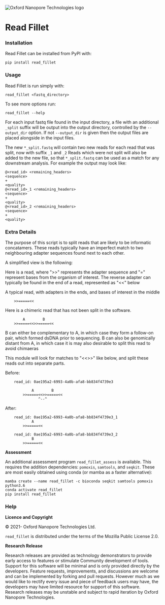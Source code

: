 
![Oxford Nanopore Technologies logo](https://github.com/nanoporetech/medaka/raw/master/images/ONT_logo_590x106.png)

# Read Fillet


### Installation

Read Fillet can be installed from PyPI with:

    pip install read_fillet

### Usage

Read Fillet is run simply with:

    read_fillet <fastq_directory> 

To see more options run:

    read_fillet --help

For each input fastq file found in the input directory, a file with an additional `_split` suffix will be output into the output directory, controlled by the `--output_dir` option. If not `--output_dir` is given then the output files are placed alongside in the input files.

The new `*_split.fastq` will contain two new reads for each read that was split, now with suffix `_1` and `_2`
Reads which were not split will also be added to the new file, so that `*_split.fastq` can be used as a match for any downstream analysis. For example the output may look like:

    @<read_id> <remaining_headers>
    <sequence>
    +
    <quality>
    @<read_id>_1 <remaining_headers>
    <sequence>
    +
    <quality>
    @<read_id>_2 <remaining_headers>
    <sequence>
    +
    <quality>

### Extra Details


The purpose of this script is to split reads that are likely to be informatic
concatamers.  These reads typically have an imperfect match to two neighbouring
adapter sequences found next to each other.

A simplified view is the following:

Here is a read, where ">>" represents the adapter sequence and "=" represent
bases from the organism of interest.  The reverse adapter can typically be
found in the end of a read, represented as "<<" below

A typical read, with adapters in the ends, and bases of interest in the middle

```
    >>=====<<
```

Here is a chimeric read that has not been split in the software.

```
        A        B
    >>=====<<>>=====<<
```

B can either be complementary to A, in which case they form a follow-on pair,
which formed dsDNA prior to sequencing.  B can also be genomically distant from
A, in which case it is may also desirable to split this read to avoid chimaeras

This module will look for matches to "<<>>" like below, and split these reads
out into separate parts.

Before:
```
    read_id: 0ae195a2-6993-4a0b-afa8-bb834f4739e3

            A        B
        >>=====<<>>=====<<
               ^--^
```

After:
```
    read_id: 0ae195a2-6993-4a0b-afa8-bb834f4739e3_1
            A
        >>=====<<

    read_id: 0ae195a2-6993-4a0b-afa8-bb834f4739e3_2
            B
        >>=====<<
```

**Assessment**

An additional assessment program `read_fillet_assess` is available. This requires the addition dependencies: `pomoxis`, `samtools`, and `seqkit`. These are most easily obtained using conda (or mamba as a faster alternative):

    mamba create --name read_fillet -c bioconda seqkit samtools pomoxis python3.6
    conda activate read_fillet
    pip install read_fillet


### Help

**Licence and Copyright**

© 2021- Oxford Nanopore Technologies Ltd.

`read_fillet` is distributed under the terms of the Mozilla Public License 2.0.

**Research Release**

Research releases are provided as technology demonstrators to provide early
access to features or stimulate Community development of tools. Support for
this software will be minimal and is only provided directly by the developers.
Feature requests, improvements, and discussions are welcome and can be
implemented by forking and pull requests. However much as we would
like to rectify every issue and piece of feedback users may have, the
developers may have limited resource for support of this software. Research
releases may be unstable and subject to rapid iteration by Oxford Nanopore
Technologies.
